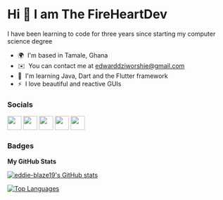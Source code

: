 Hi 👋 I am The FireHeartDev
=======================

I have been learning to code for three years since starting my computer science degree

*   🌍  I'm based in Tamale, Ghana
*   ✉️  You can contact me at [edwarddziworshie@gmail.com](mailto:edwarddziworshie@gmail.com)
*   🧠  I'm learning Java, Dart and the Flutter framework
*   ⚡  I love beautiful and reactive GUIs

### Socials

<p align="left"> <a href="https://www.dev.to/eddieblaze420" target="_blank" rel="noreferrer"><img src="https://raw.githubusercontent.com/danielcranney/readme-generator/main/public/icons/socials/devdotto.svg" width="32" height="32" /></a> <a href="https://www.github.com/eddie-blaze19" target="_blank" rel="noreferrer"><img src="https://raw.githubusercontent.com/danielcranney/readme-generator/main/public/icons/socials/github.svg" width="32" height="32" /></a> <a href="https://www.linkedin.com/in/edward-dziworshie-a6a509209/" target="_blank" rel="noreferrer"><img src="https://raw.githubusercontent.com/danielcranney/readme-generator/main/public/icons/socials/linkedin.svg" width="32" height="32" /></a> <a href="https://www.twitter.com/EddieBlaze420" target="_blank" rel="noreferrer"><img src="https://raw.githubusercontent.com/danielcranney/readme-generator/main/public/icons/socials/twitter.svg" width="32" height="32" /></a> <a href="https://www.youtube.com/c/FireHeartDev" target="_blank" rel="noreferrer"><img src="https://raw.githubusercontent.com/danielcranney/readme-generator/main/public/icons/socials/youtube.svg" width="32" height="32" /></a></p>

### Badges
<div>
<b>My GitHub Stats</b>

<a href="http://www.github.com/eddie-blaze19"><img src="https://github-readme-stats.vercel.app/api?username=eddie-blaze19&show_icons=true&hide=&count_private=true&title_color=0891b2&text_color=ffffff&icon_color=0891b2&bg_color=1c1917&hide_border=true&show_icons=true" alt="eddie-blaze19's GitHub stats" /></a>

<a href="https://github.com/eddie-blaze19" align="left"><img src="https://github-readme-stats.vercel.app/api/top-langs/?username=eddie-blaze19&langs_count=10&title_color=0891b2&text_color=ffffff&icon_color=0891b2&bg_color=1c1917&hide_border=true&locale=en&custom_title=Top%20%Languages" alt="Top Languages" /></a>
</div>

